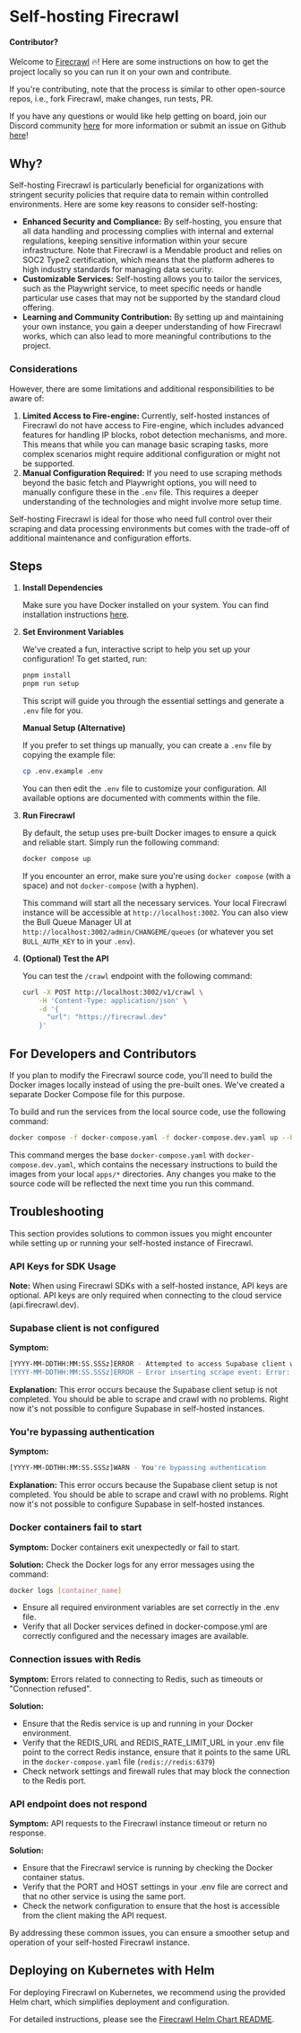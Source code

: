 # Self-hosting Firecrawl

#### Contributor?

Welcome to [Firecrawl](https://firecrawl.dev) 🔥! Here are some instructions on how to get the project locally so you can run it on your own and contribute.

If you're contributing, note that the process is similar to other open-source repos, i.e., fork Firecrawl, make changes, run tests, PR.

If you have any questions or would like help getting on board, join our Discord community [here](https://discord.gg/gSmWdAkdwd) for more information or submit an issue on Github [here](https://github.com/mendableai/firecrawl/issues/new/choose)!

## Why?

Self-hosting Firecrawl is particularly beneficial for organizations with stringent security policies that require data to remain within controlled environments. Here are some key reasons to consider self-hosting:

- **Enhanced Security and Compliance:** By self-hosting, you ensure that all data handling and processing complies with internal and external regulations, keeping sensitive information within your secure infrastructure. Note that Firecrawl is a Mendable product and relies on SOC2 Type2 certification, which means that the platform adheres to high industry standards for managing data security.
- **Customizable Services:** Self-hosting allows you to tailor the services, such as the Playwright service, to meet specific needs or handle particular use cases that may not be supported by the standard cloud offering.
- **Learning and Community Contribution:** By setting up and maintaining your own instance, you gain a deeper understanding of how Firecrawl works, which can also lead to more meaningful contributions to the project.

### Considerations

However, there are some limitations and additional responsibilities to be aware of:

1. **Limited Access to Fire-engine:** Currently, self-hosted instances of Firecrawl do not have access to Fire-engine, which includes advanced features for handling IP blocks, robot detection mechanisms, and more. This means that while you can manage basic scraping tasks, more complex scenarios might require additional configuration or might not be supported.
2. **Manual Configuration Required:** If you need to use scraping methods beyond the basic fetch and Playwright options, you will need to manually configure these in the `.env` file. This requires a deeper understanding of the technologies and might involve more setup time.

Self-hosting Firecrawl is ideal for those who need full control over their scraping and data processing environments but comes with the trade-off of additional maintenance and configuration efforts.

## Steps

1.  **Install Dependencies**

    Make sure you have Docker installed on your system. You can find installation instructions [here](https://docs.docker.com/get-docker/).

2.  **Set Environment Variables**

    We've created a fun, interactive script to help you set up your configuration! To get started, run:

    ```bash
    pnpm install
    pnpm run setup
    ```

    This script will guide you through the essential settings and generate a `.env` file for you.

    **Manual Setup (Alternative)**

    If you prefer to set things up manually, you can create a `.env` file by copying the example file:

    ```bash
    cp .env.example .env
    ```

    You can then edit the `.env` file to customize your configuration. All available options are documented with comments within the file.

3.  **Run Firecrawl**

    By default, the setup uses pre-built Docker images to ensure a quick and reliable start. Simply run the following command:

    ```bash
    docker compose up
    ```

    If you encounter an error, make sure you're using `docker compose` (with a space) and not `docker-compose` (with a hyphen).

    This command will start all the necessary services. Your local Firecrawl instance will be accessible at `http://localhost:3002`. You can also view the Bull Queue Manager UI at `http://localhost:3002/admin/CHANGEME/queues` (or whatever you set `BULL_AUTH_KEY` to in your `.env`).

4.  **(Optional) Test the API**

    You can test the `/crawl` endpoint with the following command:

    ```bash
    curl -X POST http://localhost:3002/v1/crawl \
        -H 'Content-Type: application/json' \
        -d '{
          "url": "https://firecrawl.dev"
        }'
    ```

## For Developers and Contributors

If you plan to modify the Firecrawl source code, you'll need to build the Docker images locally instead of using the pre-built ones. We've created a separate Docker Compose file for this purpose.

To build and run the services from the local source code, use the following command:

```bash
docker compose -f docker-compose.yaml -f docker-compose.dev.yaml up --build
```

This command merges the base `docker-compose.yaml` with `docker-compose.dev.yaml`, which contains the necessary instructions to build the images from your local `apps/*` directories. Any changes you make to the source code will be reflected the next time you run this command.

## Troubleshooting

This section provides solutions to common issues you might encounter while setting up or running your self-hosted instance of Firecrawl.

### API Keys for SDK Usage

**Note:** When using Firecrawl SDKs with a self-hosted instance, API keys are optional. API keys are only required when connecting to the cloud service (api.firecrawl.dev).

### Supabase client is not configured

**Symptom:**
```bash
[YYYY-MM-DDTHH:MM:SS.SSSz]ERROR - Attempted to access Supabase client when it's not configured.
[YYYY-MM-DDTHH:MM:SS.SSSz]ERROR - Error inserting scrape event: Error: Supabase client is not configured.
```

**Explanation:**
This error occurs because the Supabase client setup is not completed. You should be able to scrape and crawl with no problems. Right now it's not possible to configure Supabase in self-hosted instances.

### You're bypassing authentication

**Symptom:**
```bash
[YYYY-MM-DDTHH:MM:SS.SSSz]WARN - You're bypassing authentication
```

**Explanation:**
This error occurs because the Supabase client setup is not completed. You should be able to scrape and crawl with no problems. Right now it's not possible to configure Supabase in self-hosted instances.

### Docker containers fail to start

**Symptom:**
Docker containers exit unexpectedly or fail to start.

**Solution:**
Check the Docker logs for any error messages using the command:
```bash
docker logs [container_name]
```

- Ensure all required environment variables are set correctly in the .env file.
- Verify that all Docker services defined in docker-compose.yml are correctly configured and the necessary images are available.

### Connection issues with Redis

**Symptom:**
Errors related to connecting to Redis, such as timeouts or "Connection refused".

**Solution:**
- Ensure that the Redis service is up and running in your Docker environment.
- Verify that the REDIS_URL and REDIS_RATE_LIMIT_URL in your .env file point to the correct Redis instance, ensure that it points to the same URL in the `docker-compose.yaml` file (`redis://redis:6379`)
- Check network settings and firewall rules that may block the connection to the Redis port.

### API endpoint does not respond

**Symptom:**
API requests to the Firecrawl instance timeout or return no response.

**Solution:**
- Ensure that the Firecrawl service is running by checking the Docker container status.
- Verify that the PORT and HOST settings in your .env file are correct and that no other service is using the same port.
- Check the network configuration to ensure that the host is accessible from the client making the API request.

By addressing these common issues, you can ensure a smoother setup and operation of your self-hosted Firecrawl instance.

## Deploying on Kubernetes with Helm

For deploying Firecrawl on Kubernetes, we recommend using the provided Helm chart, which simplifies deployment and configuration.

For detailed instructions, please see the [Firecrawl Helm Chart README](./charts/firecrawl/README.md).
